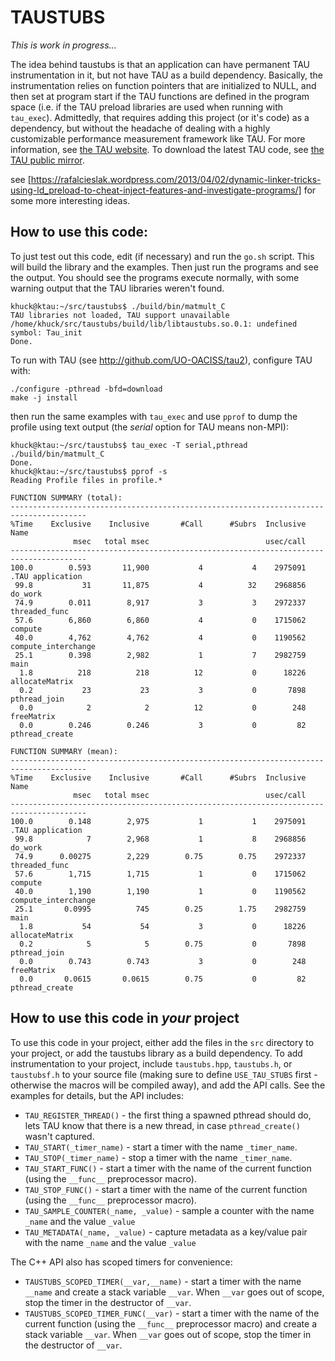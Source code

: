 # TAUSTUBS 

*This is work in progress...*

The idea behind taustubs is that an application can have permanent TAU
instrumentation in it, but not have TAU as a build dependency.  Basically, the
instrumentation relies on function pointers that are initialized to NULL, and
then set at program start if the TAU functions are defined in the program
space (i.e. if the TAU preload libraries are used when running with `tau_exec`).
Admittedly, that requires adding this project (or it's code) as a dependency,
but without the headache of dealing with a highly customizable performance
measurement framework like TAU.  For more information, see [the TAU
website](http://tau.uoregon.edu).  To download the latest TAU code, see [the
TAU public mirror](http://github.com/UO-OACISS/tau2).

see [https://rafalcieslak.wordpress.com/2013/04/02/dynamic-linker-tricks-using-ld_preload-to-cheat-inject-features-and-investigate-programs/] for some more interesting ideas.

## How to use this code:

To just test out this code, edit (if necessary) and run the `go.sh` script.
This will build the library and the examples.  Then just run the programs and
see the output.  You should see the programs execute normally, with some
warning output that the TAU libraries weren't found.

```
khuck@ktau:~/src/taustubs$ ./build/bin/matmult_C 
TAU libraries not loaded, TAU support unavailable
/home/khuck/src/taustubs/build/lib/libtaustubs.so.0.1: undefined symbol: Tau_init
Done.
```

To run with TAU (see
http://github.com/UO-OACISS/tau2), configure TAU with:

```
./configure -pthread -bfd=download
make -j install
```

then run the same examples with `tau_exec` and use `pprof` to dump the profile
using text output (the *serial* option for TAU means non-MPI):

```
khuck@ktau:~/src/taustubs$ tau_exec -T serial,pthread ./build/bin/matmult_C
Done.
khuck@ktau:~/src/taustubs$ pprof -s
Reading Profile files in profile.*

FUNCTION SUMMARY (total):
---------------------------------------------------------------------------------------
%Time    Exclusive    Inclusive       #Call      #Subrs  Inclusive Name
              msec   total msec                          usec/call 
---------------------------------------------------------------------------------------
100.0        0.593       11,900           4           4    2975091 .TAU application
 99.8           31       11,875           4          32    2968856 do_work
 74.9        0.011        8,917           3           3    2972337 threaded_func
 57.6        6,860        6,860           4           0    1715062 compute
 40.0        4,762        4,762           4           0    1190562 compute_interchange
 25.1        0.398        2,982           1           7    2982759 main
  1.8          218          218          12           0      18226 allocateMatrix
  0.2           23           23           3           0       7898 pthread_join
  0.0            2            2          12           0        248 freeMatrix
  0.0        0.246        0.246           3           0         82 pthread_create

FUNCTION SUMMARY (mean):
---------------------------------------------------------------------------------------
%Time    Exclusive    Inclusive       #Call      #Subrs  Inclusive Name
              msec   total msec                          usec/call 
---------------------------------------------------------------------------------------
100.0        0.148        2,975           1           1    2975091 .TAU application
 99.8            7        2,968           1           8    2968856 do_work
 74.9      0.00275        2,229        0.75        0.75    2972337 threaded_func
 57.6        1,715        1,715           1           0    1715062 compute
 40.0        1,190        1,190           1           0    1190562 compute_interchange
 25.1       0.0995          745        0.25        1.75    2982759 main
  1.8           54           54           3           0      18226 allocateMatrix
  0.2            5            5        0.75           0       7898 pthread_join
  0.0        0.743        0.743           3           0        248 freeMatrix
  0.0       0.0615       0.0615        0.75           0         82 pthread_create

```

## How to use this code in *your* project

To use this code in your project, either add the files in the `src` directory to
your project, or add the taustubs library as a build dependency.  To add instrumentation
to your project, include `taustubs.hpp`, `taustubs.h`, or `taustubsf.h` to your
source file (making sure to define `USE_TAU_STUBS` first - otherwise the macros
will be compiled away), and add the API calls.  See the examples for details, 
but the API includes:

* `TAU_REGISTER_THREAD()` - the first thing a spawned pthread should do, lets TAU
  know that there is a new thread, in case `pthread_create()` wasn't captured.
* `TAU_START(_timer_name)` - start a timer with the name `_timer_name`.
* `TAU_STOP(_timer_name)` - stop a timer with the name `_timer_name`.
* `TAU_START_FUNC()` - start a timer with the name of the current function (using
  the `__func__` preprocessor macro).
* `TAU_STOP_FUNC()` - start a timer with the name of the current function (using
  the `__func__` preprocessor macro).
* `TAU_SAMPLE_COUNTER(_name, _value)` - sample a counter with the name `_name` and
  the value `_value`
* `TAU_METADATA(_name, _value)` - capture metadata as a key/value pair with
  the name `_name` and the value `_value`

The C++ API also has scoped timers for convenience:

* `TAUSTUBS_SCOPED_TIMER(__var,__name)` - start a timer with the name `__name` and
  create a stack variable `__var`.  When `__var` goes out of scope, stop the timer
  in the destructor of `__var`.
* `TAUSTUBS_SCOPED_TIMER_FUNC(__var)` - start a timer with the name of the current
  function (using the `__func__` preprocessor macro) and create a stack
  variable `__var`.  When `__var` goes out of scope, stop the timer in the
  destructor of `__var`.

